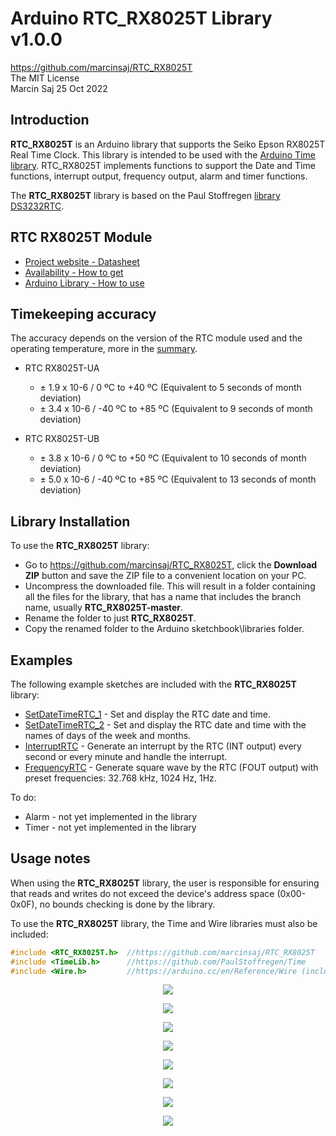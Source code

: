 # Arduino RTC_RX8025T Library v1.0.0

https://github.com/marcinsaj/RTC_RX8025T  
The MIT License  
Marcin Saj 25 Oct 2022  


## Introduction ##
**RTC_RX8025T** is an Arduino library that supports the Seiko Epson RX8025T Real Time Clock. This library is intended to be used with the [Arduino Time library](http://www.arduino.cc/playground/Code/Time). RTC_RX8025T implements functions to support the Date and Time functions, interrupt output, frequency output, alarm and timer functions.

The **RTC_RX8025T** library is based on the Paul Stoffregen [library DS3232RTC](https://github.com/PaulStoffregen/DS3232RTC).

## RTC RX8025T Module
- [Project website - Datasheet](https://nixietester.com/project/real-time-clock-rx8025t)
- [Availability - How to get](https://nixietester.com/product/real-time-clock-rx8025t)
- [Arduino Library - How to use](https://github.com/marcinsaj/RTC_RX8025T)

## Timekeeping accuracy ##
The accuracy depends on the version of the RTC module used and the operating temperature, more in the [summary](https://github.com/marcinsaj/RTC_RX8025T/blob/main/datasheet/RX8025T-Datasheet-summary.pdf).

- RTC RX8025T-UA
  - ± 1.9 x 10-6 / 0 ºC to +40 ºC (Equivalent to 5 seconds of month deviation)
  - ± 3.4 x 10-6 / -40 ºC to +85 ºC (Equivalent to 9 seconds of month deviation)

- RTC RX8025T-UB
  - ± 3.8 x 10-6 / 0 ºC to +50 ºC (Equivalent to 10 seconds of month deviation)
  - ± 5.0 x 10-6 / -40 ºC to +85 ºC (Equivalent to 13 seconds of month deviation)

## Library Installation ##
To use the **RTC_RX8025T** library:  
- Go to https://github.com/marcinsaj/RTC_RX8025T, click the **Download ZIP** button and save the ZIP file to a convenient location on your PC.
- Uncompress the downloaded file.  This will result in a folder containing all the files for the library, that has a name that includes the branch name, usually **RTC_RX8025T-master**.
- Rename the folder to just **RTC_RX8025T**.
- Copy the renamed folder to the Arduino sketchbook\libraries folder.

## Examples ##
The following example sketches are included with the **RTC_RX8025T** library:
- [SetDateTimeRTC_1](https://github.com/marcinsaj/RTC_RX8025T/blob/main/examples/SetDateTimeRTC_1/SetDateTimeRTC_1.ino) - Set and display the RTC date and time.
- [SetDateTimeRTC_2](https://github.com/marcinsaj/RTC_RX8025T/blob/main/examples/SetDateTimeRTC_2/SetDateTimeRTC_2.ino) - Set and display the RTC date and time with the names of days of the week and months.
- [InterruptRTC](https://github.com/marcinsaj/RTC_RX8025T/blob/main/examples/InterruptRTC/InterruptRTC.ino) - Generate an interrupt by the RTC (INT output) every second or every minute and handle the interrupt.
- [FrequencyRTC](https://github.com/marcinsaj/RTC_RX8025T/blob/main/examples/FrequencyRTC/FrequencyRTC.ino) - Generate square wave by the RTC (FOUT output) with preset frequencies: 32.768 kHz, 1024 Hz, 1Hz.

To do:
- Alarm - not yet implemented in the library
- Timer - not yet implemented in the library

## Usage notes ##
When using the **RTC_RX8025T** library, the user is responsible for ensuring that reads and writes do not exceed the device's address space (0x00-0x0F), no bounds checking is done by the library.            

To use the **RTC_RX8025T** library, the Time and Wire libraries must also be included:
```c++
#include <RTC_RX8025T.h>  //https://github.com/marcinsaj/RTC_RX8025T
#include <TimeLib.h>      //https://github.com/PaulStoffregen/Time
#include <Wire.h>         //https://arduino.cc/en/Reference/Wire (included with Arduino IDE)
```




<p align="center"><img src="https://github.com/marcinsaj/Real-Time-Clock-RX8025T/blob/main/extras/Real-Time-Clock-RTC_RX8025T-01.jpg"></p>
<p align="center"><img src="https://github.com/marcinsaj/Real-Time-Clock-RX8025T/blob/main/extras/Real-Time-Clock-RTC_RX8025T-02.jpg"></p>
<p align="center"><img src="https://github.com/marcinsaj/Real-Time-Clock-RX8025T/blob/main/datasheet/real-time-clock-RTC_RX8025T-pinout-1.jpg"></p>
<p align="center"><img src="https://github.com/marcinsaj/Real-Time-Clock-RX8025T/blob/main/datasheet/real-time-clock-RTC_RX8025T-pinout-2.jpg"></p>
<p align="center"><img src="https://github.com/marcinsaj/Real-Time-Clock-RX8025T/blob/main/datasheet/real-time-clock-RTC_RX8025T-pinout-info.jpg"></p>
<p align="center"><img src="https://github.com/marcinsaj/Real-Time-Clock-RX8025T/blob/main/datasheet/real-time-clock-RTC_RX8025T-dimensions-1.jpg"></p>
<p align="center"><img src="https://github.com/marcinsaj/Real-Time-Clock-RX8025T/blob/main/datasheet/real-time-clock-RTC_RX8025T-dimensions-2.jpg"></p>
<p align="center"><img src="https://github.com/marcinsaj/Real-Time-Clock-RX8025T/blob/main/datasheet/Real-Time-Clock-RX8025T-Schematic.png"></p>
